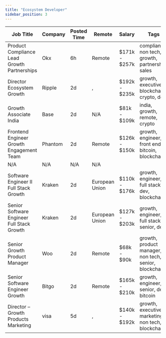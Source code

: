 ```yaml
---
title: "Ecosystem Developer"
sidebar_position: 3
---
```


| Job Title | Company | Posted Time | Remote | Salary | Tags | Apply Link |
|-----------|---------|-------------|--------|--------|------|------------|
| Product Compliance Lead Growth Partnerships | Okx | 6h | Remote | $171k - $257k | compliance, non tech, growth, partnership, sales | [Apply](https://web3.career/product-compliance-lead-growth-partnerships-okx/104607) |
| Director Ecosystem Growth | Ripple | 2d | , | $192k - $235k | growth, executive, blockchain, crypto, defi | [Apply](https://web3.career/director-ecosystem-growth-ripple/106774) |
| Growth Associate India | Base | 2d | N/A | $81k - $109k | india, growth, remote, crypto | [Apply](https://web3.career/growth-associate-india-base/106760) |
| Frontend Engineer Growth Engagement Team | Phantom | 2d | Remote | $126k - $150k | growth, engineer, front end, bitcoin, blockchain | [Apply](https://web3.career/frontend-engineer-growth-engagement-team-phantom/106719) |
| N/A | N/A | N/A | N/A |  |  | [Apply](https://web3.career/metana) |
| Software Engineer II Full Stack Growth | Kraken | 2d | European Union | $110k - $176k | growth, engineer, full stack, dev, blockchain | [Apply](https://web3.career/software-engineer-ii-full-stack-growth-kraken/106711) |
| Senior Software Engineer Full Stack Growth | Kraken | 2d | European Union | $127k - $203k | growth, engineer, full stack, senior, dev | [Apply](https://web3.career/senior-software-engineer-full-stack-growth-kraken/106710) |
| Senior Growth Product Manager | Woo | 2d | Remote | $68k - $90k | growth, product manager, non tech, senior, blockchain | [Apply](https://web3.career/senior-growth-product-manager-woo/95664) |
| Senior Software Engineer Growth | Bitgo | 2d | Remote | $165k - $210k | growth, engineer, senior, dev, bitcoin | [Apply](https://web3.career/senior-software-engineer-growth-bitgo/106088) |
| Director – Growth Products Marketing | visa | 5d | , | $140k - $192k | growth, executive, marketing, non tech, blockchain | [Apply](https://web3.career/director-growth-products-marketing-visa/106590) |
